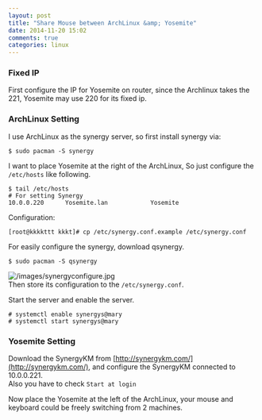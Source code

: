 ```yaml
---
layout: post
title: "Share Mouse between ArchLinux &amp; Yosemite"
date: 2014-11-20 15:02
comments: true
categories: linux
---
```

### Fixed IP
First configure the IP for Yosemite on router, since the Archlinux takes the 221, Yosemite may use 220 for its fixed ip.     
### ArchLinux Setting
I use ArchLinux as the synergy server, so first install synergy via:    

```
$ sudo pacman -S synergy

```
I want to place Yosemite at the right of the ArchLinux, So just configure the `/etc/hosts` like following.    

```
$ tail /etc/hosts
# For setting Synergy
10.0.0.220      Yosemite.lan            Yosemite

```

Configuration:   

```
[root@kkkkttt kkkt]# cp /etc/synergy.conf.example /etc/synergy.conf

```
For easily configure the synergy, download qsynergy.      

```
$ sudo pacman -S qsynergy

```
![/images/synergyconfigure.jpg](/images/synergyconfigure.jpg)     
Then store its configuration to the `/etc/synergy.conf`.      

Start the server and enable the server.    

```
# systemctl enable synergys@mary
# systemctl start synergys@mary

```
### Yosemite Setting     
Download the SynergyKM from [http://synergykm.com/](http://synergykm.com/), and configure the SynergyKM connected to 10.0.0.221.     
Also you have to check `Start at login`    

Now place the Yosemite at the left of the ArchLinux, your mouse and keyboard could be freely switching from 2 machines.    
